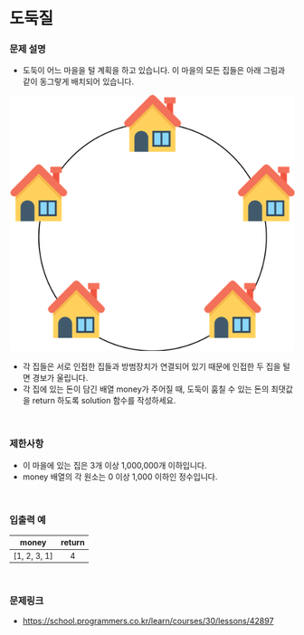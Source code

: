 # 도둑질

### 문제 설명
- 도둑이 어느 마을을 털 계획을 하고 있습니다. 이 마을의 모든 집들은 아래 그림과 같이 동그랗게 배치되어 있습니다.

![도둑질](../../img/Stealing.png)

- 각 집들은 서로 인접한 집들과 방범장치가 연결되어 있기 때문에 인접한 두 집을 털면 경보가 울립니다.
- 각 집에 있는 돈이 담긴 배열 money가 주어질 때, 도둑이 훔칠 수 있는 돈의 최댓값을 return 하도록 solution 함수를 작성하세요.

<br>

### 제한사항
- 이 마을에 있는 집은 3개 이상 1,000,000개 이하입니다.
- money 배열의 각 원소는 0 이상 1,000 이하인 정수입니다.

<br>

### 입출력 예
|money|return|
|:---:|:---:|
|[1, 2, 3, 1]|4|

<br>

### 문제링크
- https://school.programmers.co.kr/learn/courses/30/lessons/42897